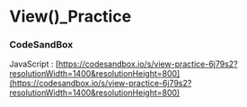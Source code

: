 # View()_Practice


### CodeSandBox
JavaScript : [https://codesandbox.io/s/view-practice-6j79s2?resolutionWidth=1400&resolutionHeight=800](https://codesandbox.io/s/view-practice-6j79s2?resolutionWidth=1400&resolutionHeight=800)